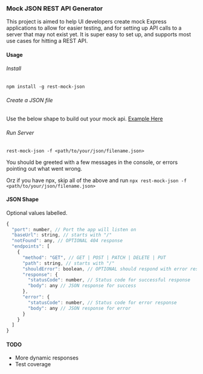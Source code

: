 ### Mock JSON REST API Generator

This project is aimed to help UI developers create mock Express applications to allow for easier testing, and for setting up API calls to a server that may not exist yet. It is super easy to set up, and supports most use cases for hitting a REST API.

#### Usage

###### Install

`npm install -g rest-mock-json`

###### Create a JSON file

Use the below shape to build out your mock api. [Example Here](https://github.com/Afreda323/rest-mock-json/blob/master/Example.json)

###### Run Server

`rest-mock-json -f <path/to/your/json/filename.json>`

You should be greeted with a few messages in the console, or errors pointing out what went wrong.

Orz if you have npx, skip all of the above and run 
```npx rest-mock-json -f <path/to/your/json/filename.json>```

#### JSON Shape

Optional values labelled.

```js
{
  "port": number, // Port the app will listen on
  "baseUrl": string, // starts with "/"
  "notFound": any, // OPTIONAL 404 response
  "endpoints": [
    {
      "method": "GET", // GET | POST | PATCH | DELETE | PUT
      "path": string, // starts with "/"
      "shouldError": boolean, // OPTIONAL should respond with error response?
      "response": {
        "statusCode": number, // Status code for successful response
        "body": any // JSON response for success
      },
      "error": {
        "statusCode": number, // Status code for error response
        "body": any // JSON response for error
      }
    }
  ]
}

```

#### TODO

- More dynamic responses
- Test coverage
